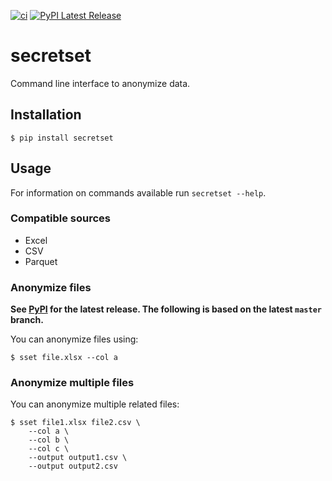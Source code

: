 [![ci](https://github.com/cnpryer/secretset/workflows/ci/badge.svg)](https://github.com/cnpryer/secretset/actions)
[![PyPI Latest Release](https://img.shields.io/pypi/v/secretset.svg)](https://pypi.org/project/secretset/)

# secretset

Command line interface to anonymize data.

## Installation

```console
$ pip install secretset
```

## Usage

For information on commands available run `secretset --help`.

### Compatible sources

- Excel
- CSV
- Parquet

### Anonymize files

**See [PyPI](https://pypi.org/project/secretset/) for the latest release. The following is based on the latest `master` branch.**

You can anonymize files using:

```
$ sset file.xlsx --col a
```

### Anonymize multiple files

You can anonymize multiple related files:

```
$ sset file1.xlsx file2.csv \
    --col a \
    --col b \
    --col c \
    --output output1.csv \
    --output output2.csv
```

